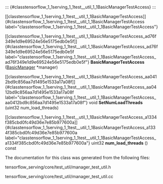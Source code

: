 ::: {#classtensorflow_1_1serving_1_1test__util_1_1BasicManagerTestAccess}
:::

[\[classtensorflow\_1\_1serving\_1\_1test\_\_util\_1\_1BasicManagerTestAccess\]]{#classtensorflow_1_1serving_1_1test__util_1_1BasicManagerTestAccess
label="classtensorflow_1_1serving_1_1test__util_1_1BasicManagerTestAccess"}

[\[classtensorflow\_1\_1serving\_1\_1test\_\_util\_1\_1BasicManagerTestAccess\_ad76f349e1d9e69524e56e5175edb0e5f\]]{#classtensorflow_1_1serving_1_1test__util_1_1BasicManagerTestAccess_ad76f349e1d9e69524e56e5175edb0e5f
label="classtensorflow_1_1serving_1_1test__util_1_1BasicManagerTestAccess_ad76f349e1d9e69524e56e5175edb0e5f"}
**BasicManagerTestAccess**
([BasicManager](#classtensorflow_1_1serving_1_1BasicManager)
$\ast$manager)

[\[classtensorflow\_1\_1serving\_1\_1test\_\_util\_1\_1BasicManagerTestAccess\_aa0412bd9c856aa7d1495e1533a17a08f\]]{#classtensorflow_1_1serving_1_1test__util_1_1BasicManagerTestAccess_aa0412bd9c856aa7d1495e1533a17a08f
label="classtensorflow_1_1serving_1_1test__util_1_1BasicManagerTestAccess_aa0412bd9c856aa7d1495e1533a17a08f"}
void **SetNumLoadThreads** (uint32 num\_load\_threads)

[\[classtensorflow\_1\_1serving\_1\_1test\_\_util\_1\_1BasicManagerTestAccess\_a1334f385cbd0fc49d36e7e85b977600a\]]{#classtensorflow_1_1serving_1_1test__util_1_1BasicManagerTestAccess_a1334f385cbd0fc49d36e7e85b977600a
label="classtensorflow_1_1serving_1_1test__util_1_1BasicManagerTestAccess_a1334f385cbd0fc49d36e7e85b977600a"}
uint32 **num\_load\_threads** () const

The documentation for this class was generated from the following files:

tensorflow\_serving/core/test\_util/manager\_test\_util.h

tensorflow\_serving/core/test\_util/manager\_test\_util.cc
